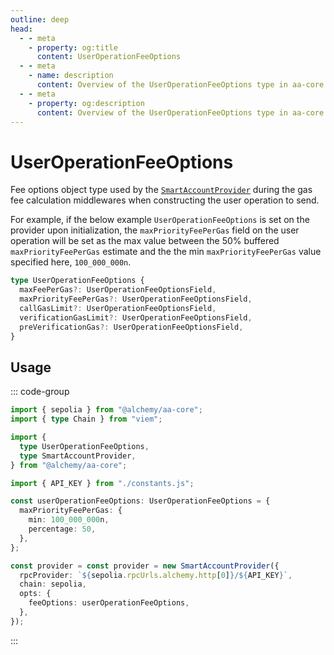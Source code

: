 ```yaml
---
outline: deep
head:
  - - meta
    - property: og:title
      content: UserOperationFeeOptions
  - - meta
    - name: description
      content: Overview of the UserOperationFeeOptions type in aa-core types
  - - meta
    - property: og:description
      content: Overview of the UserOperationFeeOptions type in aa-core types
---
```


# UserOperationFeeOptions

Fee options object type used by the [`SmartAccountProvider`](/packages/aa-core/provider/constructor.md) during the gas fee calculation middlewares when constructing the user operation to send.

For example, if the below example `UserOperationFeeOptions` is set on the provider upon initialization, the `maxPriorityFeePerGas` field on the user operation will be set as the max value between the 50% buffered `maxPriorityFeePerGas` estimate and the the min `maxPriorityFeePerGas` value specified here, `100_000_000n`.

```ts
type UserOperationFeeOptions {
  maxFeePerGas?: UserOperationFeeOptionsField,
  maxPriorityFeePerGas?: UserOperationFeeOptionsField,
  callGasLimit?: UserOperationFeeOptionsField,
  verificationGasLimit?: UserOperationFeeOptionsField,
  preVerificationGas?: UserOperationFeeOptionsField,
}
```

## Usage

::: code-group

```ts [example.ts]
import { sepolia } from "@alchemy/aa-core";
import { type Chain } from "viem";

import {
  type UserOperationFeeOptions,
  type SmartAccountProvider,
} from "@alchemy/aa-core";

import { API_KEY } from "./constants.js";

const userOperationFeeOptions: UserOperationFeeOptions = {
  maxPriorityFeePerGas: {
    min: 100_000_000n,
    percentage: 50,
  },
};

const provider = const provider = new SmartAccountProvider({
  rpcProvider: `${sepolia.rpcUrls.alchemy.http[0]}/${API_KEY}`,
  chain: sepolia,
  opts: {
    feeOptions: userOperationFeeOptions,
  },
});
```

:::
